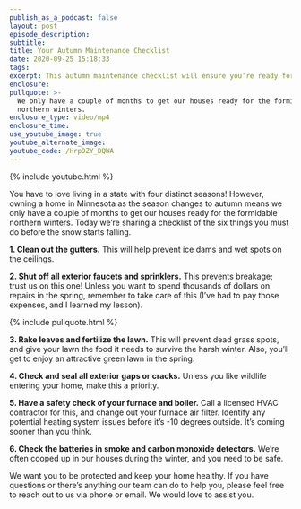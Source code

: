 ```yaml
---
publish_as_a_podcast: false
layout: post
episode_description:
subtitle:
title: Your Autumn Maintenance Checklist
date: 2020-09-25 15:18:33
tags:
excerpt: This autumn maintenance checklist will ensure you’re ready for the winter.
enclosure:
pullquote: >-
  We only have a couple of months to get our houses ready for the formidable
  northern winters.
enclosure_type: video/mp4
enclosure_time:
use_youtube_image: true
youtube_alternate_image:
youtube_code: /Hrp9ZY_DQWA
---
```


{% include youtube.html %}

You have to love living in a state with four distinct seasons\! However, owning a home in Minnesota as the season changes to autumn means we only have a couple of months to get our houses ready for the formidable northern winters. Today we’re sharing a checklist of the six things you must do before the snow starts falling.

**1\. Clean out the gutters.** This will help prevent ice dams and wet spots on the ceilings.

**2\. Shut off all exterior faucets and sprinklers.** This prevents breakage; trust us on this one\! Unless you want to spend thousands of dollars on repairs in the spring, remember to take care of this (I’ve had to pay those expenses, and I learned my lesson).&nbsp;

{% include pullquote.html %}

**3\. Rake leaves and fertilize the lawn.** This will prevent dead grass spots, and give your lawn the food it needs to survive the harsh winter. Also, you’ll get to enjoy an attractive green lawn in the spring.

**4\. Check and seal all exterior gaps or cracks.** Unless you like wildlife entering your home, make this a priority.

**5\. Have a safety check of your furnace and boiler.** Call a licensed HVAC contractor for this, and change out your furnace air filter. Identify any potential heating system issues before it’s -10 degrees outside. It’s coming sooner than you think.&nbsp;

**6\. Check the batteries in smoke and carbon monoxide detectors.** We’re often cooped up in our houses during the winter, and you need to be safe.

We want you to be protected and keep your home healthy. If you have questions or there’s anything our team can do to help you, please feel free to reach out to us via phone or email. We would love to assist you.